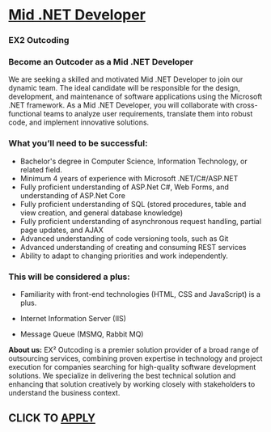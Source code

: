 # [Mid .NET Developer](https://www.remotewlb.com/apply/mid-net-developer-70260)  
### EX2 Outcoding  
####  

### Become an Outcoder as a Mid .NET Developer

We are seeking a skilled and motivated Mid .NET Developer to join our dynamic team. The ideal candidate will be responsible for the design, development, and maintenance of software applications using the Microsoft .NET framework. As a Mid .NET Developer, you will collaborate with cross-functional teams to analyze user requirements, translate them into robust code, and implement innovative solutions.

### What you’ll need to be successful:

  * Bachelor's degree in Computer Science, Information Technology, or related field.
  * Minimum 4 years of experience with Microsoft .NET/C#/ASP.NET
  * Fully proficient understanding of ASP.Net C#, Web Forms, and understanding of ASP.Net Core
  * Fully proficient understanding of SQL (stored procedures, table and view creation, and general database knowledge)
  * Fully proficient understanding of asynchronous request handling, partial page updates, and AJAX
  * Advanced understanding of code versioning tools, such as Git
  * Advanced understanding of creating and consuming REST services
  * Ability to adapt to changing priorities and work independently.

### This will be considered a plus:

  * Familiarity with front-end technologies (HTML, CSS and JavaScript) is a plus.  

  * Internet Information Server (IIS)
  * Message Queue (MSMQ, Rabbit MQ)

 **About us:** EX² Outcoding is a premier solution provider of a broad range of outsourcing services, combining proven expertise in technology and project execution for companies searching for high-quality software development solutions. We specialize in delivering the best technical solution and enhancing that solution creatively by working closely with stakeholders to understand the business context.

  
## CLICK TO [APPLY](https://www.remotewlb.com/apply/mid-net-developer-70260)


